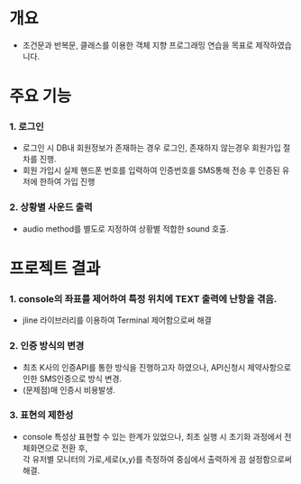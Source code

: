 # 개요
- 조건문과 반복문, 클래스를 이용한 객체 지향 프로그래밍 연습을 목표로 제작하였습니다.
# 주요 기능
### 1. 로그인
- 로그인 시 DB내 회원정보가 존재하는 경우 로그인, 존재하지 않는경우 회원가입 절차를 진행.
- 회원 가입시 실제 핸드폰 번호를 입력하여 인증번호를 SMS통해 전송 후 인증된 유저에 한하여 가입 진행
### 2. 상황별 사운드 출력
 - audio method를 별도로 지정하여 상황별 적합한 sound 호출.
# 프로젝트 결과
### 1. console의 좌표를 제어하여 특정 위치에 TEXT 출력에 난항을 겪음.
 - jline 라이브러리를 이용하여 Terminal 제어함으로써 해결
### 2. 인증 방식의 변경
- 최초 K사의 인증API를 통한 방식을 진행하고자 하였으나, API신청시 제약사항으로 인한 SMS인증으로 방식 변경.
 - (문제점)매 인증시 비용발생.
### 3. 표현의 제한성
 - console 특성상 표현할 수 있는 한계가 있었으나, 최초 실행 시 초기화 과정에서 전체화면으로 전환 후, <br>각 유저별 모니터의 가로,세로(x,y)를 측정하여 중심에서 출력하게 끔 설정함으로써 해결.
